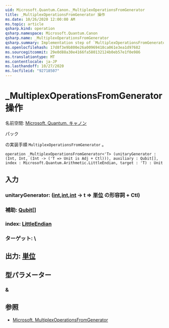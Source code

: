 ```yaml
---
uid: Microsoft.Quantum.Canon._MultiplexOperationsFromGenerator
title: _MultiplexOperationsFromGenerator 操作
ms.date: 10/26/2020 12:00:00 AM
ms.topic: article
qsharp.kind: operation
qsharp.namespace: Microsoft.Quantum.Canon
qsharp.name: _MultiplexOperationsFromGenerator
qsharp.summary: Implementation step of `MultiplexOperationsFromGenerator`.
ms.openlocfilehash: 17d8f3e9b800e26a00969418ca061e3ea1d97682
ms.sourcegitcommit: 29e0d88a30e4166fa580132124b0eb57e1f0e986
ms.translationtype: MT
ms.contentlocale: ja-JP
ms.lasthandoff: 10/27/2020
ms.locfileid: "92718507"
---
```

# <a name="_multiplexoperationsfromgenerator-operation"></a>_MultiplexOperationsFromGenerator 操作

名前空間: [Microsoft. Quantum. キャノン](xref:Microsoft.Quantum.Canon)

パック [](https://nuget.org/packages/)


の実装手順 `MultiplexOperationsFromGenerator` 。

```qsharp
operation _MultiplexOperationsFromGenerator<'T> (unitaryGenerator : (Int, Int, (Int -> ('T => Unit is Adj + Ctl))), auxiliary : Qubit[], index : Microsoft.Quantum.Arithmetic.LittleEndian, target : 'T) : Unit
```


## <a name="input"></a>入力

### <a name="unitarygenerator--intintint---t--unit-adj--ctl"></a>unitaryGenerator: ([int](xref:microsoft.quantum.lang-ref.int),[int](xref:microsoft.quantum.lang-ref.int),[int](xref:microsoft.quantum.lang-ref.int) -> t => [単位](xref:microsoft.quantum.lang-ref.unit) の形容詞 + Ctl)




### <a name="auxiliary--qubit"></a>補助: [Qubit](xref:microsoft.quantum.lang-ref.qubit)[]




### <a name="index--littleendian"></a>index: [LittleEndian](xref:Microsoft.Quantum.Arithmetic.LittleEndian)




### <a name="target--t"></a>ターゲット: \





## <a name="output--unit"></a>出力: [単位](xref:microsoft.quantum.lang-ref.unit)



## <a name="type-parameters"></a>型パラメーター

### <a name="t"></a>&



## <a name="see-also"></a>参照

- [Microsoft. MultiplexOperationsFromGenerator](xref:Microsoft.Quantum.Canon.MultiplexOperationsFromGenerator)